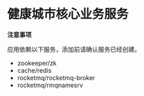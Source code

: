 # 健康城市核心业务服务

**注意事项**

应用依赖以下服务，添加前请确认服务已经创建。
- zookeeper/zk
- cache/redis
- rocketmq/rocketmq-broker
- rocketmq/rmqnamesrv